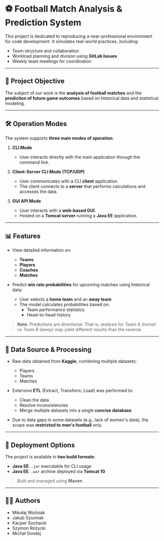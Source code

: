 # ⚽ Football Match Analysis & Prediction System

This project is dedicated to reproducing a near-professional environment for code development. It simulates real-world practices, including:

- Team structure and collaboration
- Workload planning and division using **GitLab Issues**
- Weekly team meetings for coordination

---

## 🎯 Project Objective

The subject of our work is the **analysis of football matches** and the **prediction of future game outcomes** based on historical data and statistical modeling.

---

## 🛠️ Operation Modes

The system supports **three main modes of operation**:

1. **CLI Mode**
   - User interacts directly with the main application through the command line.

2. **Client-Server CLI Mode (TCP/UDP)**
   - User communicates with a CLI **client** application.
   - The client connects to a **server** that performs calculations and accesses the data.

3. **GUI API Mode**
   - User interacts with a **web-based GUI**.
   - Hosted on a **Tomcat server** running a **Java EE** application.

---

## 📊 Features

- View detailed information on:
  - **Teams**
  - **Players**
  - **Coaches**
  - **Matches**
  
- Predict **win rate probabilities** for upcoming matches using historical data:
  - User selects a **home team** and an **away team**
  - The model calculates probabilities based on:
    - Team performance statistics
    - Head-to-head history

> **Note**: Predictions are directional. That is, analysis for *Team A (home)* vs *Team B (away)* may yield different results than the reverse.

---

## 📂 Data Source & Processing

- Raw data obtained from **Kaggle**, combining multiple datasets:
  - Players
  - Teams
  - Matches

- Extensive **ETL** (Extract, Transform, Load) was performed to:
  - Clean the data
  - Resolve inconsistencies
  - Merge multiple datasets into a single **concise database**

- Due to data gaps in some datasets (e.g., lack of women's data), the scope was **restricted to men's football** only.

---

## 🧱 Deployment Options

The project is available in **two build formats**:

- **Java SE**: `.jar` executable for CLI usage
- **Java EE**: `.war` archive deployed via **Tomcat 10**

> Built and managed using **Maven**.

---

## 👨‍💻 Authors

- Mikołaj Woźniak  
- Jakub Szurmak  
- Kacper Sochacki  
- Szymon Różycki  
- Michał Sondej
